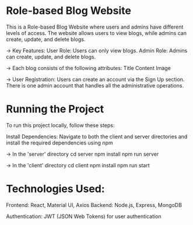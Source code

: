 # Role-based Blog Website
This is a Role-based Blog Website where users and admins have different levels of access. The website allows users to view blogs, while admins can create, update, and delete blogs.

-> Key Features:
User Role: Users can only view blogs.
Admin Role: Admins can create, update, and delete blogs.

-> Each blog consists of the following attributes:
Title
Content
Image

-> User Registration:
Users can create an account via the Sign Up section.
There is one admin account that handles all the administrative operations.



# Running the Project
To run this project locally, follow these steps:

Install Dependencies:
Navigate to both the client and server directories and install the required dependencies using npm

-> In the 'server' directory
cd server
npm install
npm run server

-> In the 'client' directory
cd client
npm install
npm run start


# Technologies Used:
Frontend: React, Material UI, Axios
Backend: Node.js, Express, MongoDB

Authentication: JWT (JSON Web Tokens) for user authentication

